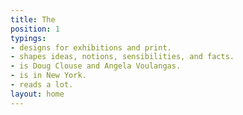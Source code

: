 ```yaml
---
title: The
position: 1
typings:
- designs for exhibitions and print.
- shapes ideas, notions, sensibilities, and facts.
- is Doug Clouse and Angela Voulangas.
- is in New York.
- reads a lot.
layout: home
---
```


